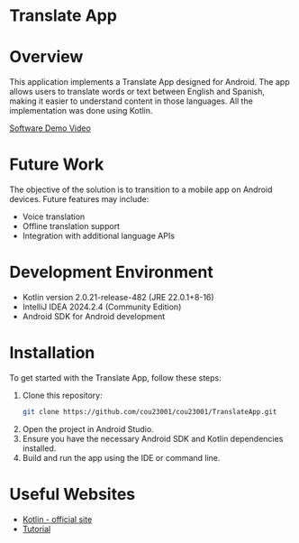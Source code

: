 # Translate App

# Overview
This application implements a Translate App designed for Android. 
The app allows users to translate words or text between English and Spanish, making it easier to understand content in those languages. 
All the implementation was done using Kotlin.

[Software Demo Video](https://youtube.com)

# Future Work
The objective of the solution is to transition to a mobile app on Android devices. Future features may include:
- Voice translation
- Offline translation support
- Integration with additional language APIs

# Development Environment

- Kotlin version 2.0.21-release-482 (JRE 22.0.1+8-16)
- IntelliJ IDEA 2024.2.4 (Community Edition)
- Android SDK for Android development

# Installation
To get started with the Translate App, follow these steps:
1. Clone this repository:
    ```bash
    git clone https://github.com/cou23001/cou23001/TranslateApp.git
    ```
2. Open the project in Android Studio.
3. Ensure you have the necessary Android SDK and Kotlin dependencies installed.
4. Build and run the app using the IDE or command line.

# Useful Websites

- [Kotlin - official site](https://https://kotlinlang.org/)
- [Tutorial](https://www.programiz.com/kotlin-programming)
